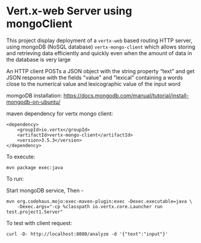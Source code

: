 # Vert.x-web Server using mongoClient

This project display deployment of a `vertx-web` based routing
HTTP server, using mongoDB (NoSQL database) `vertx-mongo-client` which allows storing and retrieving data efficiently and quickly even when the amount of data in the database is very large

An HTTP client POSTs a JSON object with the string property “​text​" and get JSON response with the fields "value" and "lexical" containing a words close to the numerical value and lexicographic value of the input word

momgoDB installation: 
https://docs.mongodb.com/manual/tutorial/install-mongodb-on-ubuntu/

maven dependency for vertx mongo client:
```
<dependency>
    <groupId>io.vertx</groupId>
    <artifactId>vertx-mongo-client</artifactId>
    <version>3.5.3</version>
</dependency>
```

To execute: 
```
mvn package exec:java
```

To run:

Start mongoDB service, Then - 

```
mvn org.codehaus.mojo:exec-maven-plugin:exec -Dexec.executable=java \
	-Dexec.args="-cp %classpath io.vertx.core.Launcher run test.project1.Server"
```

To test with client request:

```
curl -D- http://localhost:8080/analyze -d '{"text":"input"}'
```

